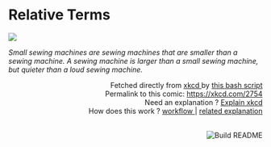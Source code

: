 # <b>Relative Terms</b>

[![](https://imgs.xkcd.com/comics/relative_terms.png)](https://xkcd.com/2754)

<i>Small sewing machines are sewing machines that are smaller than a sewing machine. A sewing machine is larger than a small sewing machine, but quieter than a loud sewing machine.</i>

<div align="right">
  Fetched directly from
  <a href="https://xkcd.com">
    xkcd
  </a>
  by
  <a href="https://github.com/Vanille-N/Vanille-N/blob/master/fetch">
    this bash script
  </a>
</div>
<div align="right">
  Permalink to this comic:
  <a href="https://xkcd.com/2754">
    https://xkcd.com/2754
  </a>
</div>
<div align="right">
  Need an explanation ?
  <a href="https://www.explainxkcd.com/wiki/index.php/2754">
    Explain xkcd
  </a>
</div>
<div align="right">
  How does this work ?
  <a href="https://github.com/Vanille-N/Vanille-N/blob/master/.github/workflows/build.yml">
    workflow
  </a>
  |
  <a href="https://simonwillison.net/2020/Jul/10/self-updating-profile-readme/">
    related explanation
  </a>
</div><br>

<a href="https://github.com/Vanille-N/Vanille-N/actions"><img src="https://github.com/Vanille-N/Vanille-N/workflows/Build%20README/badge.svg" align="right" alt="Build README"></a>

